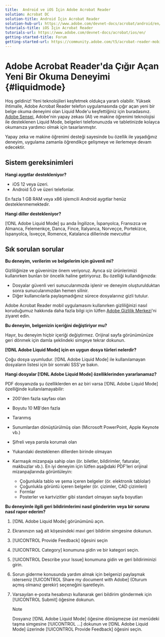 ```yaml
---
title:  Android ve iOS İçin Adobe Acrobat Reader
solution: Acrobat DC
solution-title: Android İçin Acrobat Reader
solution-hub-url: https://www.adobe.com/devnet-docs/acrobat/android/en/
tutorials-title: iOS İçin Acrobat Reader
tutorials-url: https://www.adobe.com/devnet-docs/acrobat/ios/en/
getting-started-title: Forum
getting-started-url: https://community.adobe.com/t5/acrobat-reader-mobile/bd-p/acrobat-reader-mobile?page=1&sort=latest_replies&filter=all
---
```


# Adobe Acrobat Reader'da Çığır Açan Yeni Bir Okuma Deneyimi {#liquidmode} 

Hoş geldiniz! Yeni teknolojileri keşfetmek oldukça yararlı olabilir. Yüksek ihtimalle, Adobe Acrobat Reader telefon uygulamasında çığır açan yeni bir belge okuma deneyimi olan Liquid Mode'u keşfettiğiniz için buradasınız. [Adobe Sensei](https://www.adobe.com/sensei.html), Adobe'nin yapay zekası (AI) ve makine öğrenimi teknolojisi ile desteklenen Liquid Mode, belgeleri telefonunuzda ve tabletinizde kolayca okumanıza yardımcı olmak için tasarlanmıştır.

Yapay zeka ve makine öğrenimi desteği sayesinde bu özellik ile yaşadığınız deneyim, uygulama zamanla öğrendikçe gelişmeye ve ilerlemeye devam edecektir.

## Sistem gereksinimleri

**Hangi aygıtlar destekleniyor?**

* iOS 12 veya üzeri.
* Android 5.0 ve üzeri telefonlar.

En fazla 1 GB RAM veya x86 işlemcili Android aygıtlar henüz desteklenmemektedir.

**Hangi diller destekleniyor?**

[!DNL Adobe Liquid Mode] şu anda İngilizce, İspanyolca, Fransızca ve Almanca, Felemenkçe, Danca, Fince, İtalyanca, Norveççe, Portekizce, İspanyolca, İsveççe, Romence, Katalanca dillerinde mevcuttur

## Sık sorulan sorular

**Bu deneyim, verilerim ve belgelerim için güvenli mi?**

Gizliliğinize ve güveninize önem veriyoruz. Ayrıca siz ürünlerimizi kullanırken bunları bir öncelik haline getiriyoruz. Bu özelliği kullandığınızda:

* Dosyalar güvenli veri sunucularımızda işlenir ve deneyim oluşturulduktan sonra sunucularımızdan hemen silinir.
* Diğer kullanıcılarla paylaşmadığınız sürece dosyalarınız gizli tutulur.

Adobe Acrobat Reader mobil uygulamasını kullanırken gizliliğinizi nasıl koruduğumuz hakkında daha fazla bilgi için lütfen [Adobe Gizlilik Merkezi](https://www.adobe.com/privacy.html)'ni ziyaret edin.

**Bu deneyim, belgenizin içeriğini değiştiriyor mu?**

Hayır, bu deneyim hiçbir içeriği değiştirmez. Orijinal sayfa görünümünüze geri dönmek için damla şeklindeki simgeye tekrar dokunun.

**[!DNL Adobe Liquid Mode] için en uygun dosya türleri nelerdir?**

Çoğu dosya uyumludur. [!DNL Adobe Liquid Mode] ile kullanılamayan dosyaların listesi için bir sonraki SSS'ye bakın.

**Hangi dosyalar [!DNL Adobe Liquid Mode] özelliklerinden yararlanamaz?**

PDF dosyanızda şu özelliklerden en az biri varsa [!DNL Adobe Liquid Mode] özelliğinde kullanılamayabilir:

* 200'den fazla sayfası olan
* Boyutu 10 MB'den fazla
* Taranmış
* Sunumlardan dönüştürülmüş olan (Microsoft PowerPoint, Apple Keynote vb.)
* Şifreli veya parola korumalı olan
* Yukarıdaki desteklenen dillerden birinde olmayan
* Karmaşık mizanpaja sahip olan (ör. biletler, bildirimler, faturalar, makbuzlar vb.). En iyi deneyim için lütfen aşağıdaki PDF'leri orijinal mizanpajlarında görüntüleyin:

  * Çoğunlukla tablo ve şema içeren belgeler (ör. elektronik tablolar)
  * Çoğunlukla görüntü içeren belgeler (ör. çizimler, CAD çizimleri)
  * Formlar
  * Posterler ve kartvizitler gibi standart olmayan sayfa boyutları

**Bu deneyimle ilgili geri bildirimlerimi nasıl gönderirim veya bir sorunu nasıl rapor ederim?**

1. [!DNL Adobe Liquid Mode] görünümünü açın.
1. Ekranınızın sağ alt köşesindeki mavi geri bildirim simgesine dokunun.
1. [!UICONTROL Provide Feedback] öğesini seçin
1. [!UICONTROL Category] konumuna gidin ve bir kategori seçin.
1. [!UICONTROL Describe your Issue] konumuna gidin ve geri bildiriminizi girin.
1. Sorun giderme konusunda yardım almak için belgenizi paylaşmak isterseniz [!UICONTROL Share my document with Adobe] (Oturum açmış olmanız gerekir) seçeneğini işaretleyin.
1. Varsayılan e-posta hesabınızı kullanarak geri bildirim göndermek için [!UICONTROL Submit] öğesine dokunun.

   >[!NOTE]
   >
   >Dosyanız [!DNL Adobe Liquid Mode] öğesine dönüşmezse üst menüdeki taşma simgesine [!UICONTROL ...] dokunun ve [!DNL Adobe Liquid Mode] üzerinde [!UICONTROL Provide Feedback] öğesini seçin.